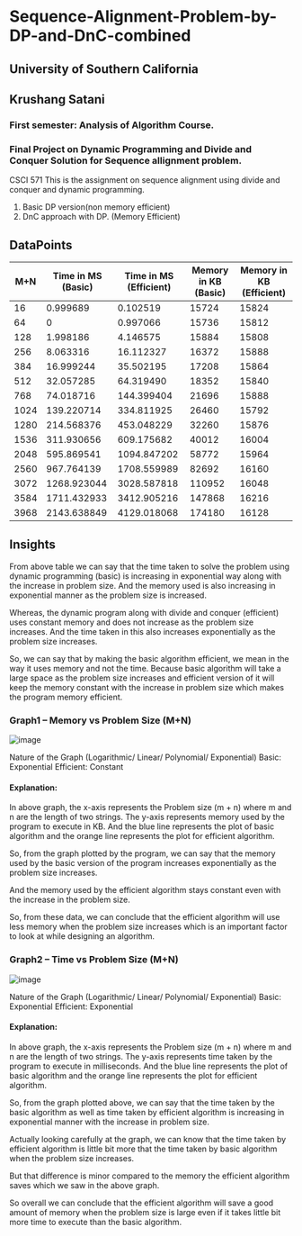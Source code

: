 # Sequence-Alignment-Problem-by-DP-and-DnC-combined

## University of Southern California
## Krushang Satani
### First semester: Analysis of Algorithm Course.
### Final Project on Dynamic Programming and Divide and Conquer Solution for Sequence allignment problem. 

CSCI 571 This is the assignment on sequence alignment using divide and conquer and dynamic programming.


1. Basic DP version(non memory efficient)  
2. DnC approach with DP. (Memory Efficient)

## DataPoints

| M+N | Time in MS (Basic)	| Time in MS (Efficient)	| Memory in KB (Basic) |	Memory in KB (Efficient) |
|---|---|---|---|---|
|16	|0.999689	|0.102519	|15724	|15824|
|64	|0	|0.997066|	15736| 15812|
|128	|1.998186| 4.146575| 15884| 15808|
|256	|8.063316|	16.112327|	16372|	15888|
|384	|16.999244|	35.502195|	17208|	15864|
|512	|32.057285|	64.319490|	18352|	15840|
|768	|74.018716|	144.399404|	21696|	15888|
|1024	|139.220714|	334.811925|	26460|	15792|
|1280	|214.568376|	453.048229|	32260|	15876|
|1536	|311.930656|	609.175682|	40012|	16004|
|2048	|595.869541|	1094.847202|	58772|	15964|
|2560	|967.764139|	1708.559989|	82692|	16160|
|3072	|1268.923044|	3028.587818|	110952|	16048|
|3584	|1711.432933|	3412.905216|	147868|	16216|
|3968 |2143.638849|	4129.018068|	174180|	16128|

## Insights

From above table we can say that the time taken to solve the problem using dynamic programming (basic) is increasing in exponential way along with the increase in problem size. And the memory used is also increasing in exponential manner as the problem size is increased.

Whereas, the dynamic program along with divide and conquer (efficient) uses constant memory and does not increase as the problem size increases. And the time taken in this also increases exponentially as the problem size increases.

So, we can say that by making the basic algorithm efficient, we mean in the way it uses memory and not the time. Because basic algorithm will take a large space as the problem size increases and efficient version of it will keep the memory constant with the increase in problem size which makes the program memory efficient.


### Graph1 – Memory vs Problem Size (M+N)

 ![image](https://user-images.githubusercontent.com/99399266/213656191-62e06b26-bbe7-46bf-b0c4-1021800e1ccc.png)


Nature of the Graph (Logarithmic/ Linear/ Polynomial/ Exponential)
Basic: Exponential
Efficient: Constant

#### Explanation: 

In above graph, the x-axis represents the Problem size (m + n) where m and n are the length of two strings. The y-axis represents memory used by the program to execute in KB. And the blue line represents the plot of basic algorithm and the orange line represents the plot for efficient algorithm.

So, from the graph plotted by the program, we can say that the memory used by the basic version of the program increases exponentially as the problem size increases.

And the memory used by the efficient algorithm stays constant even with the increase in the problem size.

So, from these data, we can conclude that the efficient algorithm will use less memory when the problem size increases which is an important factor to look at while designing an algorithm.

### Graph2 – Time vs Problem Size (M+N)

![image](https://user-images.githubusercontent.com/99399266/213656230-fc7eed11-5d3c-4fb6-b036-206831ce2d37.png)
 

Nature of the Graph (Logarithmic/ Linear/ Polynomial/ Exponential)
Basic: Exponential
Efficient: Exponential

#### Explanation: 

In above graph, the x-axis represents the Problem size (m + n) where m and n are the length of two strings. The y-axis represents time taken by the program to execute in milliseconds. And the blue line represents the plot of basic algorithm and the orange line represents the plot for efficient algorithm.

So, from the graph plotted above, we can say that the time taken by the basic algorithm as well as time taken by efficient algorithm is increasing in exponential manner with the increase in problem size.

Actually looking carefully at the graph, we can know that the time taken by efficient algorithm is little bit more that the time taken by basic algorithm when the problem size increases. 

But that difference is minor compared to the memory the efficient algorithm saves which we saw in the above graph.

So overall we can conclude that the efficient algorithm will save a good amount of memory when the problem size is large even if it takes little bit more time to execute than the basic algorithm.
